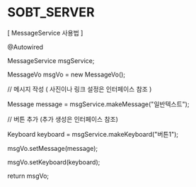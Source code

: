 # SOBT_SERVER



[ MessageService 사용법 ]


@Autowired

MessageService msgService;



MessageVo msgVo = new MessageVo();

// 메시지 작성 ( 사진이나 링크 설정은 인터페이스 참조 )

Message message = msgService.makeMessage("일반텍스트");


// 버튼 추가 (추가 생성은 인터페이스 참조)

Keyboard keyboard = msgService.makeKeyboard("버튼1");


msgVo.setMessage(message);


msgVo.setKeyboard(keyboard);


return msgVo;

